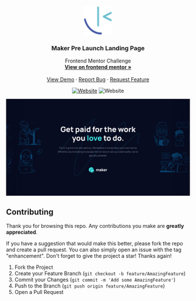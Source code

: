 <div id="top"></div>

<!-- PROJECT LOGO -->
<br />
<div align="center">
  <a href="https://www.frontendmentor.io/profile/Yazdun">
    <img src="./public/fem.svg" alt="Logo" width="80" height="80">
  </a>

<h3 align="center">Maker Pre Launch Landing Page</h3>

  <p align="center">
    Frontend Mentor Challenge
    <br />
    <a href="https://www.frontendmentor.io/solutions/animated-landing-page-using-framer-motion-and-lottiefiles-DDaTkkrWh5"><strong>View on frontend mentor »</strong></a>
    <br />
    <br />
    <a href="https://makerfem.netlify.app">View Demo</a>
    ·
    <a href="https://github.com/Yazdun/react-maker-pre-launch-landing-page/issues">Report Bug</a>
    ·
    <a href="https://github.com/Yazdun/react-maker-pre-launch-landing-page/issues">Request Feature</a>
  </p>

[![Website](https://img.shields.io/website?down_color=critical&down_message=down&label=netlify&logo=netlify&style=for-the-badge&up_color=brightengreen&up_message=active&url=https%3A%2F%2Fmakerfem.netlify.app/%2F)](LIVE)
![Website](https://img.shields.io/website?down_color=blueviolet&down_message=junior&label=difficulty&logo=frontendmentor&style=for-the-badge&up_color=blueviolet&up_message=junior&url=https%3A%2F%2Fwww.frontendmentor.io%2F)

</div>

![Preview of the solution](./public/og.jpg)

## Contributing

Thank you for browsing this repo. Any contributions you make are **greatly
appreciated**.

If you have a suggestion that would make this better, please fork the repo and
create a pull request. You can also simply open an issue with the tag
"enhancement". Don't forget to give the project a star! Thanks again!

1. Fork the Project
2. Create your Feature Branch (`git checkout -b feature/AmazingFeature`)
3. Commit your Changes (`git commit -m 'Add some AmazingFeature'`)
4. Push to the Branch (`git push origin feature/AmazingFeature`)
5. Open a Pull Request
